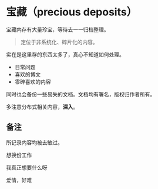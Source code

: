 # 宝藏（precious deposits）

宝藏内存有大量珍宝，等待去一一归档整理。


> 定位于非系统化、碎片化的内容。

实在是这里存的东西太多了，真心不知道如何处理。

- 日常问题
- 喜欢的博文
- 零碎喜欢的内容

同时也会备份一些易失的文档。文档均有署名，版权归作者所有。

多注意分布式相关内容，**深入**。

## 备注
所记录内容均被去敏过。

想换份工作

我真正想要什么呀

爱情，好难
